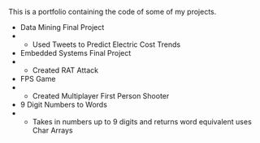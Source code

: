 This is a portfolio containing the code of some of my projects.
* Data Mining Final Project
* * Used Tweets to Predict Electric Cost Trends
* Embedded Systems Final Project
* * Created RAT Attack
* FPS Game
* * Created Multiplayer First Person Shooter
* 9 Digit Numbers to Words
* *  Takes in numbers up to 9 digits and returns word equivalent uses Char Arrays
